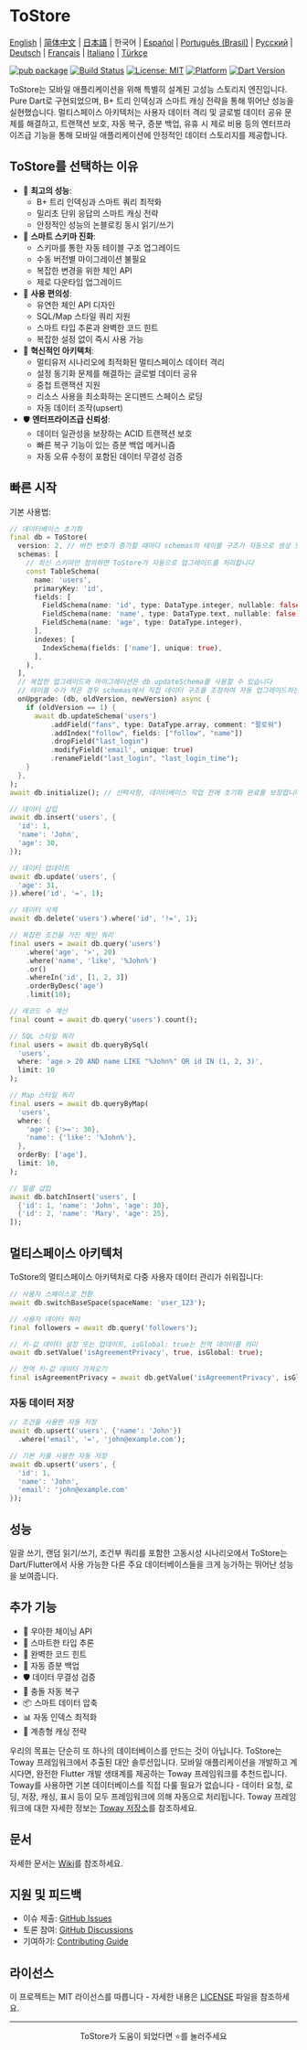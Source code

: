# ToStore

[English](../../README.md) | [简体中文](README.zh-CN.md) | [日本語](README.ja.md) | 한국어 | [Español](README.es.md) | [Português (Brasil)](README.pt-BR.md) | [Русский](README.ru.md) | [Deutsch](README.de.md) | [Français](README.fr.md) | [Italiano](README.it.md) | [Türkçe](README.tr.md)

[![pub package](https://img.shields.io/pub/v/tostore.svg)](https://pub.dev/packages/tostore)
[![Build Status](https://github.com/tocreator/tostore/workflows/build/badge.svg)](https://github.com/tocreator/tostore/actions)
[![License: MIT](https://img.shields.io/badge/License-MIT-yellow.svg)](https://opensource.org/licenses/MIT)
[![Platform](https://img.shields.io/badge/Platform-Flutter-02569B?logo=flutter)](https://flutter.dev)
[![Dart Version](https://img.shields.io/badge/Dart-3.5+-00B4AB.svg?logo=dart)](https://dart.dev)

ToStore는 모바일 애플리케이션을 위해 특별히 설계된 고성능 스토리지 엔진입니다. Pure Dart로 구현되었으며, B+ 트리 인덱싱과 스마트 캐싱 전략을 통해 뛰어난 성능을 실현했습니다. 멀티스페이스 아키텍처는 사용자 데이터 격리 및 글로벌 데이터 공유 문제를 해결하고, 트랜잭션 보호, 자동 복구, 증분 백업, 유휴 시 제로 비용 등의 엔터프라이즈급 기능을 통해 모바일 애플리케이션에 안정적인 데이터 스토리지를 제공합니다.

## ToStore를 선택하는 이유

- 🚀 **최고의 성능**: 
  - B+ 트리 인덱싱과 스마트 쿼리 최적화
  - 밀리초 단위 응답의 스마트 캐싱 전략
  - 안정적인 성능의 논블로킹 동시 읽기/쓰기
- 🔄 **스마트 스키마 진화**: 
  - 스키마를 통한 자동 테이블 구조 업그레이드
  - 수동 버전별 마이그레이션 불필요
  - 복잡한 변경을 위한 체인 API
  - 제로 다운타임 업그레이드
- 🎯 **사용 편의성**: 
  - 유연한 체인 API 디자인
  - SQL/Map 스타일 쿼리 지원
  - 스마트 타입 추론과 완벽한 코드 힌트
  - 복잡한 설정 없이 즉시 사용 가능
- 🔄 **혁신적인 아키텍처**: 
  - 멀티유저 시나리오에 최적화된 멀티스페이스 데이터 격리
  - 설정 동기화 문제를 해결하는 글로벌 데이터 공유
  - 중첩 트랜잭션 지원
  - 리소스 사용을 최소화하는 온디맨드 스페이스 로딩
  - 자동 데이터 조작(upsert)
- 🛡️ **엔터프라이즈급 신뢰성**: 
  - 데이터 일관성을 보장하는 ACID 트랜잭션 보호
  - 빠른 복구 기능이 있는 증분 백업 메커니즘
  - 자동 오류 수정이 포함된 데이터 무결성 검증

## 빠른 시작

기본 사용법:

```dart
// 데이터베이스 초기화
final db = ToStore(
  version: 2, // 버전 번호가 증가할 때마다 schemas의 테이블 구조가 자동으로 생성 또는 업그레이드됩니다
  schemas: [
    // 최신 스키마만 정의하면 ToStore가 자동으로 업그레이드를 처리합니다
    const TableSchema(
      name: 'users',
      primaryKey: 'id',
      fields: [
        FieldSchema(name: 'id', type: DataType.integer, nullable: false),
        FieldSchema(name: 'name', type: DataType.text, nullable: false),
        FieldSchema(name: 'age', type: DataType.integer),
      ],
      indexes: [
        IndexSchema(fields: ['name'], unique: true),
      ],
    ),
  ],
  // 복잡한 업그레이드와 마이그레이션은 db.updateSchema를 사용할 수 있습니다
  // 테이블 수가 적은 경우 schemas에서 직접 데이터 구조를 조정하여 자동 업그레이드하는 것을 권장합니다
  onUpgrade: (db, oldVersion, newVersion) async {
    if (oldVersion == 1) {
      await db.updateSchema('users')
          .addField("fans", type: DataType.array, comment: "팔로워")
          .addIndex("follow", fields: ["follow", "name"])
          .dropField("last_login")
          .modifyField('email', unique: true)
          .renameField("last_login", "last_login_time");
    }
  },
);
await db.initialize(); // 선택사항, 데이터베이스 작업 전에 초기화 완료를 보장합니다

// 데이터 삽입
await db.insert('users', {
  'id': 1,
  'name': 'John',
  'age': 30,
});

// 데이터 업데이트
await db.update('users', {
  'age': 31,
}).where('id', '=', 1);

// 데이터 삭제
await db.delete('users').where('id', '!=', 1);

// 복잡한 조건을 가진 체인 쿼리
final users = await db.query('users')
    .where('age', '>', 20)
    .where('name', 'like', '%John%')
    .or()
    .whereIn('id', [1, 2, 3])
    .orderByDesc('age')
    .limit(10);

// 레코드 수 계산
final count = await db.query('users').count();

// SQL 스타일 쿼리
final users = await db.queryBySql(
  'users',
  where: 'age > 20 AND name LIKE "%John%" OR id IN (1, 2, 3)',
  limit: 10
);

// Map 스타일 쿼리
final users = await db.queryByMap(
  'users',
  where: {
    'age': {'>=': 30},
    'name': {'like': '%John%'},
  },
  orderBy: ['age'],
  limit: 10,
);

// 일괄 삽입
await db.batchInsert('users', [
  {'id': 1, 'name': 'John', 'age': 30},
  {'id': 2, 'name': 'Mary', 'age': 25},
]);
```

## 멀티스페이스 아키텍처

ToStore의 멀티스페이스 아키텍처로 다중 사용자 데이터 관리가 쉬워집니다:

```dart
// 사용자 스페이스로 전환
await db.switchBaseSpace(spaceName: 'user_123');

// 사용자 데이터 쿼리
final followers = await db.query('followers');

// 키-값 데이터 설정 또는 업데이트, isGlobal: true는 전역 데이터를 의미
await db.setValue('isAgreementPrivacy', true, isGlobal: true);

// 전역 키-값 데이터 가져오기
final isAgreementPrivacy = await db.getValue('isAgreementPrivacy', isGlobal: true);
```

### 자동 데이터 저장

```dart
// 조건을 사용한 자동 저장
await db.upsert('users', {'name': 'John'})
  .where('email', '=', 'john@example.com');

// 기본 키를 사용한 자동 저장
await db.upsert('users', {
  'id': 1,
  'name': 'John',
  'email': 'john@example.com'
});
``` 

## 성능

일괄 쓰기, 랜덤 읽기/쓰기, 조건부 쿼리를 포함한 고동시성 시나리오에서 ToStore는 Dart/Flutter에서 사용 가능한 다른 주요 데이터베이스들을 크게 능가하는 뛰어난 성능을 보여줍니다.

## 추가 기능

- 💫 우아한 체이닝 API
- 🎯 스마트한 타입 추론
- 📝 완벽한 코드 힌트
- 🔐 자동 증분 백업
- 🛡️ 데이터 무결성 검증
- 🔄 충돌 자동 복구
- 📦 스마트 데이터 압축
- 📊 자동 인덱스 최적화
- 💾 계층형 캐싱 전략

우리의 목표는 단순히 또 하나의 데이터베이스를 만드는 것이 아닙니다. ToStore는 Toway 프레임워크에서 추출된 대안 솔루션입니다. 모바일 애플리케이션을 개발하고 계시다면, 완전한 Flutter 개발 생태계를 제공하는 Toway 프레임워크를 추천드립니다. Toway를 사용하면 기본 데이터베이스를 직접 다룰 필요가 없습니다 - 데이터 요청, 로딩, 저장, 캐싱, 표시 등이 모두 프레임워크에 의해 자동으로 처리됩니다.
Toway 프레임워크에 대한 자세한 정보는 [Toway 저장소](https://github.com/tocreator/toway)를 참조하세요.

## 문서

자세한 문서는 [Wiki](https://github.com/tocreator/tostore)를 참조하세요.

## 지원 및 피드백

- 이슈 제출: [GitHub Issues](https://github.com/tocreator/tostore/issues)
- 토론 참여: [GitHub Discussions](https://github.com/tocreator/tostore/discussions)
- 기여하기: [Contributing Guide](CONTRIBUTING.md)

## 라이선스

이 프로젝트는 MIT 라이선스를 따릅니다 - 자세한 내용은 [LICENSE](LICENSE) 파일을 참조하세요.

---

<p align="center">ToStore가 도움이 되었다면 ⭐️를 눌러주세요</p> 